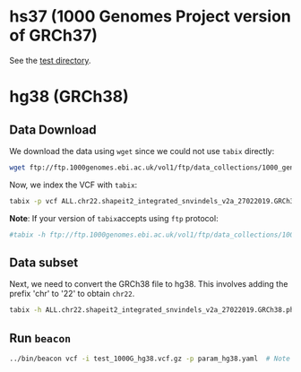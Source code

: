 # hs37 (1000 Genomes Project version of GRCh37)

See the [test directory](../test/README.md).

# hg38 (GRCh38)

## Data Download 

We download the data using `wget` since we could not use `tabix` directly:

```bash
wget ftp://ftp.1000genomes.ebi.ac.uk/vol1/ftp/data_collections/1000_genomes_project/release/20190312_biallelic_SNV_and_INDEL/ALL.chr22.shapeit2_integrated_snvindels_v2a_27022019.GRCh38.phased.vcf.gz
```

Now, we index the VCF with `tabix`:

```bash
tabix -p vcf ALL.chr22.shapeit2_integrated_snvindels_v2a_27022019.GRCh38.phased.vcf.gz
```

**Note**: If your version of `tabix`accepts using `ftp` protocol:

```bash
#tabix -h ftp://ftp.1000genomes.ebi.ac.uk/vol1/ftp/data_collections/1000_genomes_project/release/20190312_biallelic_SNV_and_INDEL/ALL.chr22.shapeit2_integrated_snvindels_v2a_27022019.GRCh38.phased.vcf.gz 22:10516173-11016173  | sed 's/^22    /chr22  /' | bgzip > test_1000G_hg38.vcf.gz
```

## Data subset

Next, we need to convert the GRCh38 file to hg38. This involves adding the prefix 'chr' to '22' to obtain `chr22`. 

```bash
tabix -h ALL.chr22.shapeit2_integrated_snvindels_v2a_27022019.GRCh38.phased.vcf.gz 22:10516173-11016173 | sed -e 's/##contig=<ID=22>/##contig=<ID=chr22>/' -e 's/^22\t/chr22\t/' | bgzip > test_1000G_hg38.vcf.gz
```

## Run `beacon`

```bash
../bin/beacon vcf -i test_1000G_hg38.vcf.gz -p param_hg38.yaml  # Note that here we used hg38 as the reference genome
```

